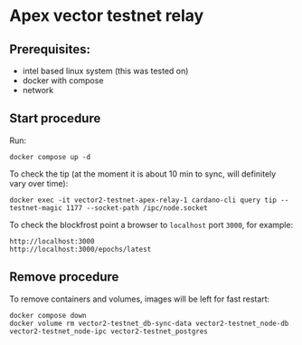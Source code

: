 # Apex vector testnet relay

## Prerequisites:

* intel based linux system (this was tested on)
* docker with compose
* network

## Start procedure

Run:

```
docker compose up -d
```

To check the tip (at the moment it is about 10 min to sync, will definitely vary over time):

```
docker exec -it vector2-testnet-apex-relay-1 cardano-cli query tip --testnet-magic 1177 --socket-path /ipc/node.socket
```

To check the blockfrost point a browser to `localhost` port `3000`, for example:

```
http://localhost:3000
http://localhost:3000/epochs/latest
```

## Remove procedure

To remove containers and volumes, images will be left for fast restart:

```
docker compose down
docker volume rm vector2-testnet_db-sync-data vector2-testnet_node-db vector2-testnet_node-ipc vector2-testnet_postgres
```

